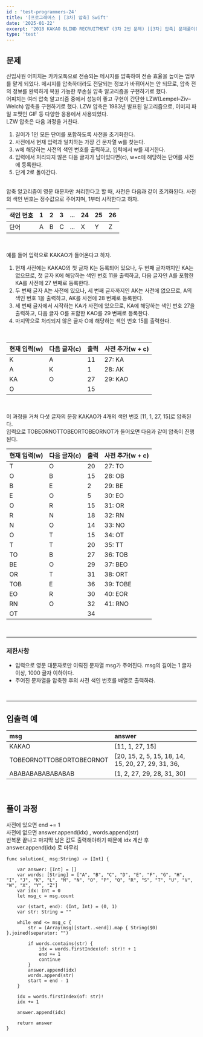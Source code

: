 ```yaml
---
id : 'test-programmers-24'
title: '[프로그래머스 | [3차] 압축] Swift'
date: '2025-01-22'
excerpt: '2018 KAKAO BLIND RECRUITMENT (3차 2번 문제) [[3차] 압축] 문제풀이(정답 포함) 글입니다.'
type: 'test'
---
```


## 문제

신입사원 어피치는 카카오톡으로 전송되는 메시지를 압축하여 전송 효율을 높이는 업무를 맡게 되었다. 메시지를 압축하더라도 전달되는 정보가 바뀌어서는 안 되므로, 압축 전의 정보를 완벽하게 복원 가능한 무손실 압축 알고리즘을 구현하기로 했다.<br>
어피치는 여러 압축 알고리즘 중에서 성능이 좋고 구현이 간단한 LZW(Lempel–Ziv–Welch) 압축을 구현하기로 했다. LZW 압축은 1983년 발표된 알고리즘으로, 이미지 파일 포맷인 GIF 등 다양한 응용에서 사용되었다.<br>
LZW 압축은 다음 과정을 거친다.<br>

1. 길이가 1인 모든 단어를 포함하도록 사전을 초기화한다.
2. 사전에서 현재 입력과 일치하는 가장 긴 문자열 w를 찾는다.
3. w에 해당하는 사전의 색인 번호를 출력하고, 입력에서 w를 제거한다.
4. 입력에서 처리되지 않은 다음 글자가 남아있다면(c), w+c에 해당하는 단어를 사전에 등록한다.
5. 단계 2로 돌아간다.

<br>
압축 알고리즘이 영문 대문자만 처리한다고 할 때, 사전은 다음과 같이 초기화된다. 사전의 색인 번호는 정수값으로 주어지며, 1부터 시작한다고 하자.<br>

|색인 번호|1|2|3|...|24|25|26|
|:-|:-|:-|:-|:-:|:-|:-|:-|
|단어|A|B|C|...|X|Y|Z|

<br>

예를 들어 입력으로 KAKAO가 들어온다고 하자.<br>

1. 현재 사전에는 KAKAO의 첫 글자 K는 등록되어 있으나, 두 번째 글자까지인 KA는 없으므로, 첫 글자 K에 해당하는 색인 번호 11을 출력하고, 다음 글자인 A를 포함한 KA를 사전에 27 번째로 등록한다.
2. 두 번째 글자 A는 사전에 있으나, 세 번째 글자까지인 AK는 사전에 없으므로, A의 색인 번호 1을 출력하고, AK를 사전에 28 번째로 등록한다.
3. 세 번째 글자에서 시작하는 KA가 사전에 있으므로, KA에 해당하는 색인 번호 27을 출력하고, 다음 글자 O를 포함한 KAO를 29 번째로 등록한다.
4. 마지막으로 처리되지 않은 글자 O에 해당하는 색인 번호 15를 출력한다.

<br>

|현재 입력(w)|다음 글자(c)|출력|사전 추가(w + c)|
|:-|:-|:-|:-|
|K|A|11|27: KA|
|A|K|1|28: AK|
|KA|O|27|29: KAO|
|O||15||

<br>

이 과정을 거쳐 다섯 글자의 문장 KAKAO가 4개의 색인 번호 [11, 1, 27, 15]로 압축된다.<br>
입력으로 TOBEORNOTTOBEORTOBEORNOT가 들어오면 다음과 같이 압축이 진행된다.<br>

|현재 입력(w)|다음 글자(c)|출력|사전 추가(w + c)|
|:-|:-|:-|:-|
|T|O|20|27: TO|
|O|B|15|28: OB|
|B|E|2|29: BE|
|E|O|5|30: EO|
|O|R|15|31: OR|
|R|N|18|32: RN|
|N|O|14|33: NO|
|O|T|15|34: OT|
|T|T|20|35: TT|
|TO|B|27|36: TOB|
|BE|O|29|37: BEO|
|OR|T|31|38: ORT|
|TOB|E|36|39: TOBE|
|EO|R|30|40: EOR|
|RN|O|32|41: RNO|
|OT||34||

<br>

***

### 제한사항

* 입력으로 영문 대문자로만 이뤄진 문자열 msg가 주어진다. msg의 길이는 1 글자 이상, 1000 글자 이하이다.
* 주어진 문자열을 압축한 후의 사전 색인 번호를 배열로 출력하라.

<br>

***

## 입출력 예

|msg|answer|
|:-|:-|
|KAKAO|[11, 1, 27, 15]|
|TOBEORNOTTOBEORTOBEORNOT|[20, 15, 2, 5, 15, 18, 14, 15, 20, 27, 29, 31, 36, |30, 32, 34]|
|ABABABABABABABAB|[1, 2, 27, 29, 28, 31, 30]|

<br>

## 풀이 과정

사전에 있으면 end += 1<br>
사전에 없으면 answer.append(idx) , words.append(str)<br>
반복문 끝나고 마지막 남은 값도 출력해야하기 때문에 idx 계산 후 answer.append(idx) 로 마무리

~~~
func solution(_ msg:String) -> [Int] {
        
    var answer: [Int] = []
    var words: [String] = ["A", "B", "C", "D", "E", "F", "G", "H", "I", "J", "K", "L", "M", "N", "O", "P", "Q", "R", "S", "T", "U", "V", "W", "X", "Y", "Z"]
    var idx: Int = 0
    let msg_c = msg.count
        
    var (start, end): (Int, Int) = (0, 1)
    var str: String = ""
        
    while end <= msg_c {        
        str = (Array(msg)[start..<end]).map { String($0) }.joined(separator: "")
            
        if words.contains(str) {
            idx = words.firstIndex(of: str)! + 1
            end += 1
            continue
        }            
        answer.append(idx)
        words.append(str)
        start = end - 1    
    }
        
    idx = words.firstIndex(of: str)!
    idx += 1
        
    answer.append(idx)
        
    return answer
}
~~~